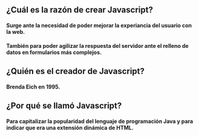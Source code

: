 ## ¿Cuál es la razón de crear Javascript?

#### Surge ante la necesidad de poder mejorar la experiancia del usuario con la web.
#### También para poder agilizar la respuesta del servidor ante el relleno de datos en formularios más complejos. 

## ¿Quién es el creador de Javascript?

#### Brenda Eich en 1995.

## ¿Por qué se llamó Javascript?

#### Para capitalizar la popularidad del lenguaje de programación Java y para indicar que era una extensión dinámica de HTML.